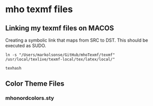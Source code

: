 # mho texmf files

## Linking my texmf files on MACOS
Creating a symbolic link that maps from SRC to DST.  This should be executed as
SUDO.  
```
ln -s "/Users/markolsonse/GitHub/mhoTexmf/texmf" /usr/local/texlive/texmf-local/tex/latex/local/"

texhash
```
## Color Theme Files

### mhonordcolors.sty

